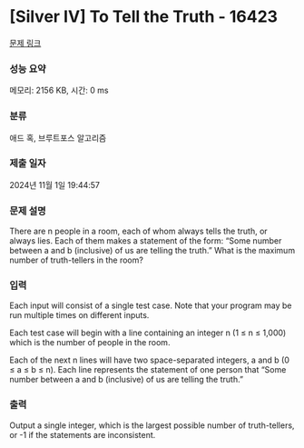 # [Silver IV] To Tell the Truth - 16423 

[문제 링크](https://www.acmicpc.net/problem/16423) 

### 성능 요약

메모리: 2156 KB, 시간: 0 ms

### 분류

애드 혹, 브루트포스 알고리즘

### 제출 일자

2024년 11월 1일 19:44:57

### 문제 설명

<p>There are n people in a room, each of whom always tells the truth, or always lies. Each of them makes a statement of the form: “Some number between a and b (inclusive) of us are telling the truth.” What is the maximum number of truth-tellers in the room?</p>

### 입력 

 <p>Each input will consist of a single test case. Note that your program may be run multiple times on different inputs.</p>

<p>Each test case will begin with a line containing an integer n (1 ≤ n ≤ 1,000) which is the number of people in the room.</p>

<p>Each of the next n lines will have two space-separated integers, a and b (0 ≤ a ≤ b ≤ n). Each line represents the statement of one person that “Some number between a and b (inclusive) of us are telling the truth.”</p>

### 출력 

 <p>Output a single integer, which is the largest possible number of truth-tellers, or -1 if the statements are inconsistent.</p>

